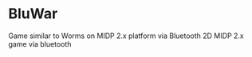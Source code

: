 BluWar
======

Game similar to Worms on MIDP 2.x platform via Bluetooth
2D MIDP 2.x game via bluetooth
